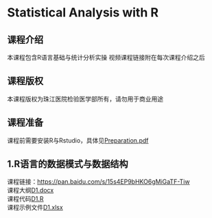 # Statistical Analysis with R

## 课程介绍
本课程包含R语言基础与统计分析实操
视频课程链接附在每次课程介绍之后

## 课程版权
本课程版权为珠江医院检验医学部所有，请勿用于商业用途

## 课程准备
课程前需要安装R与Rstudio，具体见[Preparation.pdf](0/Preparation.pdf)

## 1.R语言的数据模式与数据结构
课程链接：https://pan.baidu.com/s/15s4EP9bHKO6gMiGaTF-Tiw  
课程大纲[D1.docx](1/D1.docx)  
课程代码[D1.R](1/D1.R)  
课程示例文件[D1.xlsx](1/D1.xlsx)  
